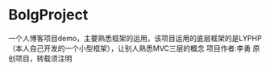 # BolgProject
一个人博客项目demo，主要熟悉框架的运用，该项目运用的底层框架的是LYPHP（本人自己开发的一个小型框架），让别人熟悉MVC三层的概念
项目作者:李勇
原创项目，转载须注明
